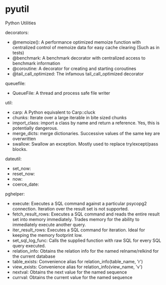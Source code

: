 pyutil
======

Python Utilities

decorators:
- @memoize(): A performance optimized memoize function with centralized control of memoize data for easy cache clearing (Such as in tests)
- @benchmark: A benchmark decorator with centralized access to benchmark information
- @coroutine: A decorator for creating and starting coroutines
- @tail\_call\_optimized: The infamous tail_call_optimized decorator

queuefile:
- QueueFile: A thread and process safe file writer

util:
- carp: A Python equivalent to Carp::cluck
- chunks: Iterate over a large iterable in bite sized chunks
- import\_class: import a class by name and return a reference.  Yes, this is potentially dangerous.
- merge\_dicts: merge dictionaries.  Successive values of the same key are overwritten
- swallow: Swallow an exception.  Mostly used to replace try/except/pass blocks.

dateutil:
- set\_now:
- reset\_now:
- now:
- coerce\_date:

pghelper:
- execute: Executes a SQL command against a particular psycopg2 connection.  Iteration over the result set is not supported.
- fetch\_result\_rows: Executes a SQL command and reads the entire result set into memory immediately.  Trades memory for the ability to immediately execute another query.
- iter\_result\_rows: Executes a SQL command for iteration.  Ideal for keeping the memory footprint low.
- set\_sql\_log\_func: Calls the supplied function with raw SQL for every SQL query executed.
- relation\_info: Obtains the relation info for the named relname/relkind for the current database
- table\_exists: Convenience alias for relation\_info(table\_name, 'r')
- view\_exists: Convenience alias for relation\_info(view\_name, 'v')
- nextval: Obtains the next value for the named sequence
- currval: Obtains the current value for the named sequence
